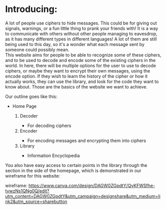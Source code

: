 # Introducing: 

A lot of people use ciphers to hide messages. 
This could be for giving out signals, warnings, or a fun little thing to prank your friends with! 
It is a way to communicate with others without other people managing to eavesdrop, as it has many different types in different languages! 
A lot of them are still being used to this day, so it's a wonder what each message sent by someone could possibly mean.
<br>This website aims for people to be able to recognize some of these ciphers, and to be used to decode and encode some of the existing ciphers in the world. 
In here, there will be multiple options for the user to use to decode ciphers, or maybe they want to encrypt their own messages, using the encode option.
If they wish to learn the history of the cipher or how it actually works, they can use the library, and look for the code they want to know about. 
Those are the basics of the website we want to achieve.

Our outline goes like this:
<ul>
  <li>Home Page</li>
  <ol>
    <li>Decoder</li>
    <ul>
      <li>For decoding ciphers</li>
    </ul>
    <li>Encoder</li>
    <ul>
      <li>For encoding messages and encrypting them into ciphers</li>
    </ul>
    <li>Library</li>
    <ul>
      <li>Information Encyclopedia</li>
    </ul>
  </ol>
</ul>
You also have easy access to certain points in the library through the section in the side of the homepage, which is demonstrated in our wireframe for this website:


wireframe: https://www.canva.com/design/DAGW0ZGpdtY/QyKFWSfhe-tywzNs1QNg0Q/edit?utm_content=DAGW0ZGpdtY&utm_campaign=designshare&utm_medium=link2&utm_source=sharebutton